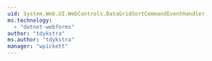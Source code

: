 ```yaml
---
uid: System.Web.UI.WebControls.DataGridSortCommandEventHandler
ms.technology: 
  - "dotnet-webforms"
author: "tdykstra"
ms.author: "tdykstra"
manager: "wpickett"
---
```


